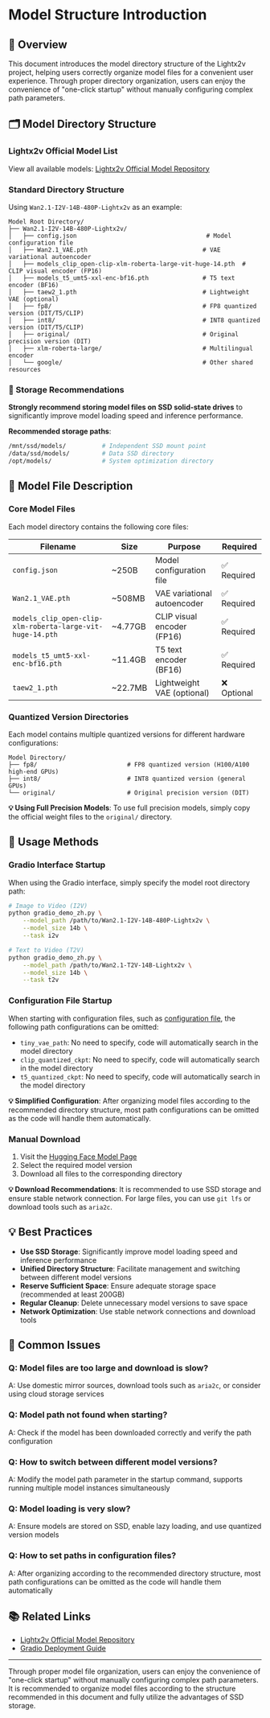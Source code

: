 # Model Structure Introduction

## 📖 Overview

This document introduces the model directory structure of the Lightx2v project, helping users correctly organize model files for a convenient user experience. Through proper directory organization, users can enjoy the convenience of "one-click startup" without manually configuring complex path parameters.

## 🗂️ Model Directory Structure

### Lightx2v Official Model List

View all available models: [Lightx2v Official Model Repository](https://huggingface.co/lightx2v)

### Standard Directory Structure

Using `Wan2.1-I2V-14B-480P-Lightx2v` as an example:

```
Model Root Directory/
├── Wan2.1-I2V-14B-480P-Lightx2v/
│   ├── config.json                                    # Model configuration file
│   ├── Wan2.1_VAE.pth                                # VAE variational autoencoder
│   ├── models_clip_open-clip-xlm-roberta-large-vit-huge-14.pth  # CLIP visual encoder (FP16)
│   ├── models_t5_umt5-xxl-enc-bf16.pth               # T5 text encoder (BF16)
│   ├── taew2_1.pth                                   # Lightweight VAE (optional)
│   ├── fp8/                                          # FP8 quantized version (DIT/T5/CLIP)
│   ├── int8/                                         # INT8 quantized version (DIT/T5/CLIP)
│   ├── original/                                     # Original precision version (DIT)
│   ├── xlm-roberta-large/                            # Multilingual encoder
│   └── google/                                       # Other shared resources
```

### 💾 Storage Recommendations

**Strongly recommend storing model files on SSD solid-state drives** to significantly improve model loading speed and inference performance.

**Recommended storage paths**:
```bash
/mnt/ssd/models/          # Independent SSD mount point
/data/ssd/models/         # Data SSD directory
/opt/models/              # System optimization directory
```

## 🔧 Model File Description

### Core Model Files

Each model directory contains the following core files:

| Filename | Size | Purpose | Required |
|----------|------|---------|----------|
| `config.json` | ~250B | Model configuration file | ✅ Required |
| `Wan2.1_VAE.pth` | ~508MB | VAE variational autoencoder | ✅ Required |
| `models_clip_open-clip-xlm-roberta-large-vit-huge-14.pth` | ~4.77GB | CLIP visual encoder (FP16) | ✅ Required |
| `models_t5_umt5-xxl-enc-bf16.pth` | ~11.4GB | T5 text encoder (BF16) | ✅ Required |
| `taew2_1.pth` | ~22.7MB | Lightweight VAE (optional) | ❌ Optional |

### Quantized Version Directories

Each model contains multiple quantized versions for different hardware configurations:

```
Model Directory/
├── fp8/                         # FP8 quantized version (H100/A100 high-end GPUs)
├── int8/                        # INT8 quantized version (general GPUs)
└── original/                    # Original precision version (DIT)
```

**💡 Using Full Precision Models**: To use full precision models, simply copy the official weight files to the `original/` directory.

## 🚀 Usage Methods

### Gradio Interface Startup

When using the Gradio interface, simply specify the model root directory path:

```bash
# Image to Video (I2V)
python gradio_demo_zh.py \
    --model_path /path/to/Wan2.1-I2V-14B-480P-Lightx2v \
    --model_size 14b \
    --task i2v

# Text to Video (T2V)
python gradio_demo_zh.py \
    --model_path /path/to/Wan2.1-T2V-14B-Lightx2v \
    --model_size 14b \
    --task t2v
```

### Configuration File Startup

When starting with configuration files, such as [configuration file](https://github.com/ModelTC/LightX2V/tree/main/configs/offload/disk/wan_i2v_phase_lazy_load_480p.json), the following path configurations can be omitted:

- `tiny_vae_path`: No need to specify, code will automatically search in the model directory
- `clip_quantized_ckpt`: No need to specify, code will automatically search in the model directory
- `t5_quantized_ckpt`: No need to specify, code will automatically search in the model directory

**💡 Simplified Configuration**: After organizing model files according to the recommended directory structure, most path configurations can be omitted as the code will handle them automatically.

### Manual Download

1. Visit the [Hugging Face Model Page](https://huggingface.co/lightx2v)
2. Select the required model version
3. Download all files to the corresponding directory

**💡 Download Recommendations**: It is recommended to use SSD storage and ensure stable network connection. For large files, you can use `git lfs` or download tools such as `aria2c`.

## 💡 Best Practices

- **Use SSD Storage**: Significantly improve model loading speed and inference performance
- **Unified Directory Structure**: Facilitate management and switching between different model versions
- **Reserve Sufficient Space**: Ensure adequate storage space (recommended at least 200GB)
- **Regular Cleanup**: Delete unnecessary model versions to save space
- **Network Optimization**: Use stable network connections and download tools

## 🚨 Common Issues

### Q: Model files are too large and download is slow?
A: Use domestic mirror sources, download tools such as `aria2c`, or consider using cloud storage services

### Q: Model path not found when starting?
A: Check if the model has been downloaded correctly and verify the path configuration

### Q: How to switch between different model versions?
A: Modify the model path parameter in the startup command, supports running multiple model instances simultaneously

### Q: Model loading is very slow?
A: Ensure models are stored on SSD, enable lazy loading, and use quantized version models

### Q: How to set paths in configuration files?
A: After organizing according to the recommended directory structure, most path configurations can be omitted as the code will handle them automatically

## 📚 Related Links

- [Lightx2v Official Model Repository](https://huggingface.co/lightx2v)
- [Gradio Deployment Guide](./deploy_gradio.md)

---

Through proper model file organization, users can enjoy the convenience of "one-click startup" without manually configuring complex path parameters. It is recommended to organize model files according to the structure recommended in this document and fully utilize the advantages of SSD storage.
